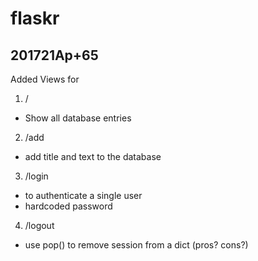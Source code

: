 # flaskr

## 201721Ap+65
Added Views for 
1. /
- Show all database entries
2. /add
- add title and text to the database
3. /login
- to authenticate a single user
- hardcoded password
4. /logout
- use pop() to remove session from a dict (pros? cons?)

